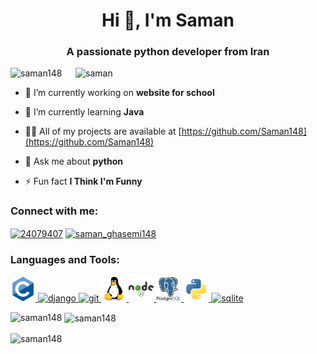 <h1 align="center">Hi 👋, I'm Saman</h1>
<h3 align="center">A passionate python developer from Iran</h3>
<img align="right" alt="saman" width = "400" src ="https://cdn.dribbble.com/users/330915/screenshots/3587000/media/343cb53c87e313181d99248d3071bc77.gif">


<p align="left"> <img src="https://komarev.com/ghpvc/?username=saman148&label=Profile%20views&color=0e75b6&style=flat" alt="saman148" /> </p>

- 🔭 I’m currently working on **website for school**

- 🌱 I’m currently learning **Java**

- 👨‍💻 All of my projects are available at [https://github.com/Saman148](https://github.com/Saman148)

- 💬 Ask me about **python**



- ⚡ Fun fact **I Think I'm Funny**

<h3 align="left">Connect with me:</h3>
<p align="left">
<a href="https://stackoverflow.com/users/24079407" target="blank"><img align="center" src="https://raw.githubusercontent.com/rahuldkjain/github-profile-readme-generator/master/src/images/icons/Social/stack-overflow.svg" alt="24079407" height="30" width="40" /></a>
<a href="https://instagram.com/saman_ghasemi148" target="blank"><img align="center" src="https://raw.githubusercontent.com/rahuldkjain/github-profile-readme-generator/master/src/images/icons/Social/instagram.svg" alt="saman_ghasemi148" height="30" width="40" /></a>
</p>

<h3 align="left">Languages and Tools:</h3>
<p align="left"> <a href="https://www.cprogramming.com/" target="_blank" rel="noreferrer"> <img src="https://raw.githubusercontent.com/devicons/devicon/master/icons/c/c-original.svg" alt="c" width="40" height="40"/> </a> <a href="https://www.djangoproject.com/" target="_blank" rel="noreferrer"> <img src="https://cdn.worldvectorlogo.com/logos/django.svg" alt="django" width="40" height="40"/> </a> <a href="https://git-scm.com/" target="_blank" rel="noreferrer"> <img src="https://www.vectorlogo.zone/logos/git-scm/git-scm-icon.svg" alt="git" width="40" height="40"/> </a> <a href="https://www.linux.org/" target="_blank" rel="noreferrer"> <img src="https://raw.githubusercontent.com/devicons/devicon/master/icons/linux/linux-original.svg" alt="linux" width="40" height="40"/> </a> <a href="https://nodejs.org" target="_blank" rel="noreferrer"> <img src="https://raw.githubusercontent.com/devicons/devicon/master/icons/nodejs/nodejs-original-wordmark.svg" alt="nodejs" width="40" height="40"/> </a> <a href="https://www.postgresql.org" target="_blank" rel="noreferrer"> <img src="https://raw.githubusercontent.com/devicons/devicon/master/icons/postgresql/postgresql-original-wordmark.svg" alt="postgresql" width="40" height="40"/> </a> <a href="https://www.python.org" target="_blank" rel="noreferrer"> <img src="https://raw.githubusercontent.com/devicons/devicon/master/icons/python/python-original.svg" alt="python" width="40" height="40"/> </a> <a href="https://www.sqlite.org/" target="_blank" rel="noreferrer"> <img src="https://www.vectorlogo.zone/logos/sqlite/sqlite-icon.svg" alt="sqlite" width="40" height="40"/> </a> </p>

<p><img align="left" src="https://github-readme-stats.vercel.app/api/top-langs?username=saman148&show_icons=true&locale=en&layout=compact" alt="saman148" /></p>

<p>&nbsp;<img align="center" src="https://github-readme-stats.vercel.app/api?username=saman148&show_icons=true&locale=en" alt="saman148" /></p>

<p><img align="center" src="https://github-readme-streak-stats.herokuapp.com/?user=saman148&" alt="saman148" /></p>
